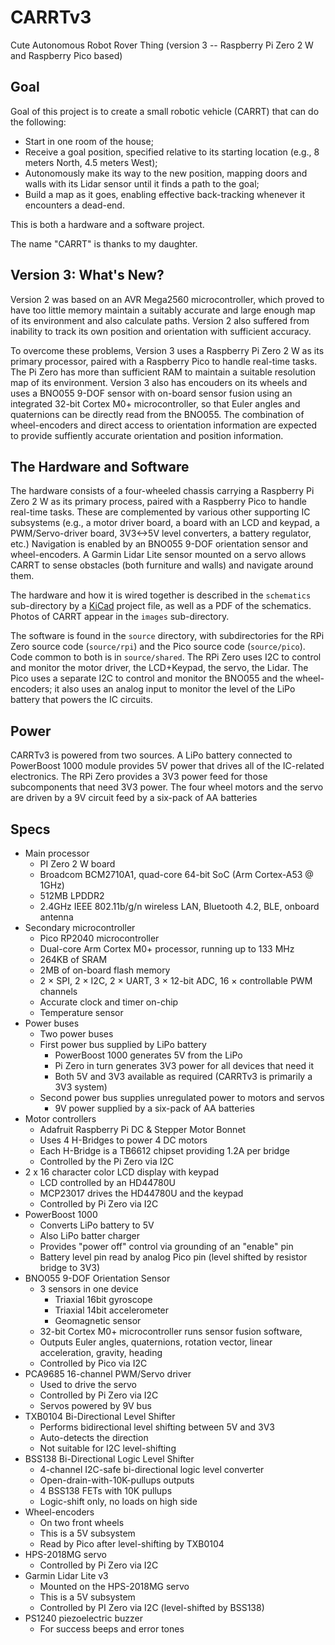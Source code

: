 # CARRTv3
Cute Autonomous Robot Rover Thing (version 3 -- Raspberry Pi Zero 2 W and Raspberry Pico based)

## Goal 

Goal of this project is to create a small robotic vehicle (CARRT) that can do the following:

- Start in one room of the house;
- Receive a goal position, specified relative to its starting location (e.g., 8 meters North, 4.5 meters West);
- Autonomously make its way to the new position, mapping doors and walls with its Lidar sensor until it finds a path to the goal;
- Build a map as it goes, enabling effective back-tracking whenever it encounters a dead-end.

This is both a hardware and a software project.

The name "CARRT" is thanks to my daughter.

## Version 3: What's New?

Version 2 was based on an AVR Mega2560 microcontroller, which proved to have too little memory maintain a suitably accurate and large enough map of its environment and also calculate paths.  Version 2 also suffered from inability to track its own position and orientation with sufficient accuracy.

To overcome these problems, Version 3 uses a Raspberry Pi Zero 2 W as its primary processor, paired with a Raspberry Pico to handle real-time tasks.  The Pi Zero has more than sufficient RAM to maintain a suitable resolution map of its environment.  Version 3 also has encouders on its wheels and uses a BNO055 9-DOF sensor with on-board sensor fusion using an integrated 32-bit Cortex M0+ microcontroller, so that Euler angles and quaternions can be directly read from the BNO055.  The combination of wheel-encoders and direct access to orientation information are expected to provide suffiently accurate orientation and position information. 

## The Hardware and Software

The hardware consists of a four-wheeled chassis carrying a Raspberry Pi Zero 2 W as its primary process, paired with a Raspberry Pico to handle real-time tasks.  These are complemented by various other supporting IC subsystems (e.g., a motor driver board, a board with an LCD and keypad, a PWM/Servo-driver board, 3V3<->5V level converters, a battery regulator, etc.)  Navigation is enabled by an BNO055 9-DOF orientation sensor and wheel-encoders.  A Garmin Lidar Lite sensor mounted on a servo allows CARRT to sense obstacles (both furniture and walls) and navigate around them.

The hardware and how it is wired together is described in the `schematics` sub-directory by a [KiCad](https://www.kicad.org/) project file, as well as a PDF of the schematics. Photos of CARRT appear in the `images` sub-directory.

The software is found in the `source` directory, with subdirectories for the RPi Zero source code (`source/rpi`) and the Pico source code (`source/pico`).  Code common to both is in `source/shared`.   The RPi Zero uses I2C to control and monitor the motor driver, the LCD+Keypad, the servo, the Lidar.  The Pico uses a separate I2C to control and monitor the BNO055 and the wheel-encoders; it also uses an analog input to monitor the level of the LiPo battery that powers the IC circuits.

## Power

CARRTv3 is powered from two sources. A LiPo battery connected to PowerBoost 1000 module provides 5V power that drives all of the IC-related electronics.  The RPi Zero provides a 3V3 power feed for those subcomponents that need 3V3 power.  The four wheel motors and the servo are driven by a 9V circuit feed by a six-pack of AA batteries

## Specs

* Main processor
    * PI Zero 2 W board
    * Broadcom BCM2710A1, quad-core 64-bit SoC (Arm Cortex-A53 @ 1GHz)
    * 512MB LPDDR2
    * 2.4GHz IEEE 802.11b/g/n wireless LAN, Bluetooth 4.2, BLE, onboard antenna
* Secondary microcontroller
    * Pico RP2040 microcontroller
    * Dual-core Arm Cortex M0+ processor, running up to 133 MHz
    * 264KB of SRAM
    * 2MB of on-board flash memory
    * 2 × SPI, 2 × I2C, 2 × UART, 3 × 12-bit ADC, 16 × controllable PWM channels
    * Accurate clock and timer on-chip
    * Temperature sensor
* Power buses
    * Two power buses
    * First power bus supplied by LiPo battery
        * PowerBoost 1000 generates 5V from the LiPo
        * Pi Zero in turn generates 3V3 power for all devices that need it
        * Both 5V and 3V3 available as required (CARRTv3 is primarily a 3V3 system)
    * Second power bus supplies unregulated power to motors and servos
        * 9V power supplied by a six-pack of AA batteries
* Motor controllers
    * Adafruit Raspberry Pi DC & Stepper Motor Bonnet 
    * Uses 4 H-Bridges to power 4 DC motors
    * Each H-Bridge is a TB6612 chipset providing 1.2A per bridge
    * Controlled by the Pi Zero via I2C
* 2 x 16 character color LCD display with keypad
    * LCD controlled by an HD44780U
    * MCP23017 drives the HD44780U and the keypad
    * Controlled by Pi Zero via I2C
* PowerBoost 1000
    * Converts LiPo battery to 5V
    * Also LiPo batter charger
    * Provides "power off" control via grounding of an "enable" pin 
    * Battery level pin read by analog Pico pin (level shifted by resistor bridge to 3V3)
* BNO055 9-DOF Orientation Sensor
    * 3 sensors in one device
        * Triaxial 16bit gyroscope
        * Triaxial 14bit accelerometer
        * Geomagnetic sensor
    * 32-bit Cortex M0+ microcontroller runs sensor fusion software,
    * Outputs Euler angles, quaternions, rotation vector, linear acceleration, gravity, heading 
    * Controlled by Pico via I2C
* PCA9685 16-channel PWM/Servo driver
    * Used to drive the servo
    * Controlled by Pi Zero via I2C
    * Servos powered by 9V bus
* TXB0104 Bi-Directional Level Shifter
    * Performs bidirectional level shifting between 5V and 3V3 
    * Auto-detects the direction
    * Not suitable for I2C level-shifting
* BSS138 Bi-Directional Logic Level Shifter
    * 4-channel I2C-safe bi-directional logic level converter 
    * Open-drain-with-10K-pullups outputs
    * 4 BSS138 FETs with 10K pullups
    * Logic-shift only, no loads on high side
* Wheel-encoders 
    * On two front wheels
    * This is a 5V subsystem
    * Read by Pico after level-shifting by TXB0104
* HPS-2018MG servo
    * Controlled by Pi Zero via I2C
* Garmin Lidar Lite v3
    * Mounted on the HPS-2018MG servo
    * This is a 5V subsystem
    * Controlled by PI Zero via I2C (level-shifted by BSS138)
* PS1240 piezoelectric buzzer
    * For success beeps and error tones


